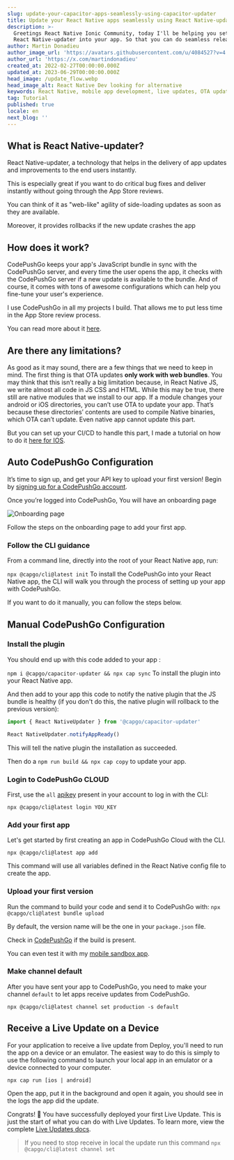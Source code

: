 ```yaml
---
slug: update-your-capacitor-apps-seamlessly-using-capacitor-updater
title: Update your React Native apps seamlessly using React Native-updater
description: >-
  Greetings React Native Ionic Community, today I'll be helping you setup
  React Native-updater into your app. So that you can do seamless releases.
author: Martin Donadieu
author_image_url: 'https://avatars.githubusercontent.com/u/4084527?v=4'
author_url: 'https://x.com/martindonadieu'
created_at: 2022-02-27T00:00:00.000Z
updated_at: 2023-06-29T00:00:00.000Z
head_image: /update_flow.webp
head_image_alt: React Native Dev looking for alternative
keywords: React Native, mobile app development, live updates, OTA updates, continuous integration, mobile app updates
tag: Tutorial
published: true
locale: en
next_blog: ''
---
```


## What is React Native-updater?

React Native-updater, a technology that helps in the delivery of app updates and improvements to the end users instantly.

This is especially great if you want to do critical bug fixes and deliver instantly without going through the App Store reviews.

You can think of it as "web-like" agility of side-loading updates as soon as they are available.

Moreover, it provides rollbacks if the new update crashes the app

## How does it work?

CodePushGo keeps your app's JavaScript bundle in sync with the CodePushGo server, and every time the user opens the app, it checks with the CodePushGo server if a new update is available to the bundle. And of course, it comes with tons of awesome configurations which can help you fine-tune your user's experience.

I use CodePushGo in all my projects I build. That allows me to put less time in the App Store review process.

You can read more about it [here](https://capgo.app/).

## Are there any limitations?

As good as it may sound, there are a few things that we need to keep in mind.
The first thing is that OTA updates __only work with web bundles__. 
You may think that this isn’t really a big limitation because, in React Native JS, we write almost all code in JS CSS and HTML.
While this may be true, there still are native modules that we install to our app.
If a module changes your android or iOS directories, you can’t use OTA to update your app.
That’s because these directories’ contents are used to compile Native binaries, which OTA can’t update.
Even native app cannot update this part.

But you can set up your CI/CD to handle this part, I made a tutorial on how to do it [here for IOS](https://capgo.app/blog/automatic-capacitor-android-build-github-action/).

## Auto CodePushGo Configuration

It’s time to sign up, and get your API key to upload your first version! Begin by [signing up for a CodePushGo account](/register/).

Once you’re logged into CodePushGo, You will have an onboarding page 

![Onboarding page](/onboarding_1_new.webp)

Follow the steps on the onboarding page to add your first app.

### Follow the CLI guidance

From a command line, directly into the root of your React Native app, run:

`npx @capgo/cli@latest init`
To install the CodePushGo into your React Native app, the CLI will walk you through the process of setting up your app with CodePushGo.

If you want to do it manually, you can follow the steps below.

## Manual CodePushGo Configuration

### Install the plugin

You should end up with this code added to your app :

`npm i @capgo/capacitor-updater && npx cap sync`
To install the plugin into your React Native app.

And then add to your app this code to notify the native plugin that the JS bundle is healthy (if you don't do this, the native plugin will rollback to the previous version):

```js
import { React NativeUpdater } from '@capgo/capacitor-updater'

React NativeUpdater.notifyAppReady()
```

This will tell the native plugin the installation as succeeded.

Then do a `npm run build && npx cap copy` to update your app.

### Login to CodePushGo CLOUD

First, use the `all` [apikey](https://web.capgo.app/dashboard/apikeys/) present in your account to log in with the CLI:

`npx @capgo/cli@latest login YOU_KEY`

### Add your first app

Let's get started by first creating an app in CodePushGo Cloud with the CLI.

`npx @capgo/cli@latest app add`

This command will use all variables defined in the React Native config file to create the app.

### Upload your first version

Run the command to build your code and send it to CodePushGo with:
`npx @capgo/cli@latest bundle upload`

By default, the version name will be the one in your `package.json` file.

Check in [CodePushGo](https://web.capgo.app/) if the build is present.

You can even test it with my [mobile sandbox app](https://capgo.app/app_mobile/).

### Make channel default

After you have sent your app to CodePushGo, you need to make your channel `default` to let apps receive updates from CodePushGo.

`npx @capgo/cli@latest channel set production -s default`

## Receive a Live Update on a Device

For your application to receive a live update from Deploy, you'll need to run the app on a device or an emulator. The easiest way to do this is simply to use the following command to launch your local app in an emulator or a device connected to your computer.

    npx cap run [ios | android]

Open the app, put it in the background and open it again, you should see in the logs the app did the update.

Congrats! 🎉 You have successfully deployed your first Live Update. This is just the start of what you can do with Live Updates. To learn more, view the complete [Live Updates docs](/docs/plugin/cloud-mode/getting-started/).


> If you need to stop receive in local the update run this command
`npx @capgo/cli@latest channel set`
